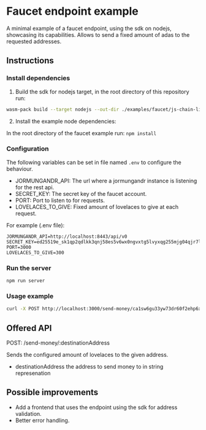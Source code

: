 # Faucet endpoint example

A minimal example of a faucet endpoint, using the sdk on nodejs, showcasing its capabilities. Allows to send a fixed amount of adas to the requested addresses.

## Instructions

### Install dependencies

1. Build the sdk for nodejs target, in the root directory of this repository run:

```sh
wasm-pack build --target nodejs --out-dir ./examples/faucet/js-chain-libs/
```

2. Install the example node dependencies:

In the root directory of the faucet example run: `npm install`

### Configuration

The following variables can be set in file named `.env` to configure the behaviour.

- JORMUNGANDR_API: The url where a jormungandr instance is listening for the rest api.
- SECRET_KEY: The secret key of the faucet account.
- PORT: Port to listen to for requests.
- LOVELACES_TO_GIVE: Fixed amount of lovelaces to give at each request.

For example (.env file):

```plaintext
JORMUNGANDR_API=http://localhost:8443/api/v0
SECRET_KEY=ed25519e_sk1qp2qdlkk3qnj58es5v6wx0ngvxtg5lvyxqg255mjg04qjr7l93fxpmxlldxuu6jjghuwmfuqg3kqglghk4vk54jyfkgt3l8ttm5pgtck9yhrr
PORT=3000
LOVELACES_TO_GIVE=300
```

### Run the server

`npm run server`

### Usage example 

```sh
curl -X POST http://localhost:3000/send-money/ca1sw6gu33yw73dr60f2ehp6xemgf30r49rzc25gkrfnrfuuyf0mycgjzfvl88
```

## Offered API

POST: /send-money/:destinationAddress

Sends the configured amount of lovelaces to the given address.

 - destinationAddress the address to send money to in string represenation

## Possible improvements

- Add a frontend that uses the endpoint using the sdk for address validation.
- Better error handling.